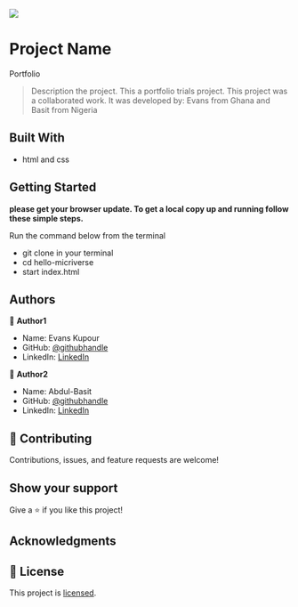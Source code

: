 ![](https://img.shields.io/badge/Microverse-blueviolet)

# Project Name
Portfolio

> Description the project.
This a portfolio trials project.
This project was a collaborated work.
It was developed by: Evans from Ghana and Basit from Nigeria


## Built With

- html and css

## Getting Started

**please get your browser update. To get a local copy up and running follow these simple steps.**

Run the command below from the terminal

- git clone in your terminal
- cd hello-micriverse
- start index.html



## Authors

👤 **Author1**

- Name: Evans Kupour
- GitHub: [@githubhandle](https://github.com/Doheera-kosi)
- LinkedIn: [LinkedIn](https://www.linkedin.com/in/evans-kupour-1879421a3/)

👤 **Author2**

- Name: Abdul-Basit
- GitHub: [@githubhandle]()
- LinkedIn: [LinkedIn]()


## 🤝 Contributing

Contributions, issues, and feature requests are welcome!


## Show your support

Give a ⭐️ if you like this project!

## Acknowledgments


## 📝 License

This project is [licensed](https://github.com/Doheera-kosi/evans-basit-portfolio/blob/feature/MIT.md).